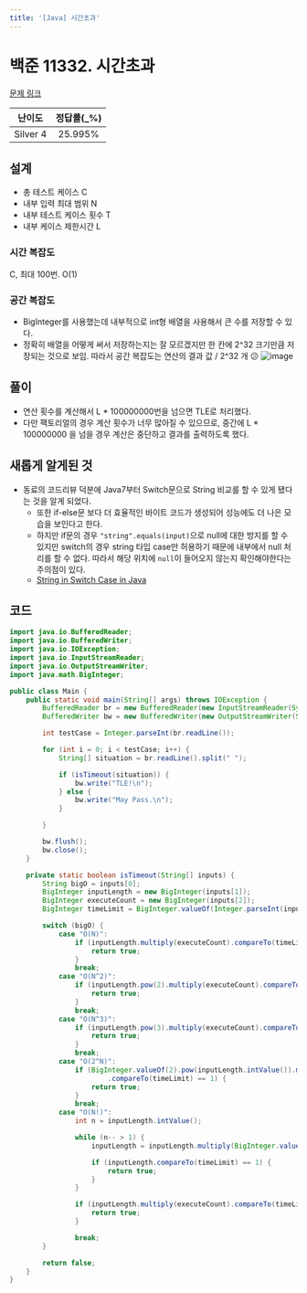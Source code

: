```yaml
---
title: '[Java] 시간초과'
---
```


# 백준 11332. 시간초과 

[문제 링크](https://www.acmicpc.net/problem/11332)

| 난이도 | 정답률(\_%) |
| :----: | :---------: |
| Silver 4 | 25.995% |

## 설계
- 총 테스트 케이스 C
- 내부 입력 최대 범위 N
- 내부 테스트 케이스 횟수 T
- 내부 케이스 제한시간 L
### 시간 복잡도
C, 최대 100번. O(1)
### 공간 복잡도
- BigInteger를 사용했는데 내부적으로 int형 배열을 사용해서 큰 수를 저장할 수 있다.
- 정확히 배열을 어떻게 써서 저장하는지는 잘 모르겠지만 한 칸에 2^32 크기만큼 저장되는 것으로 보임. 따라서 공간 복잡도는 연산의 결과 값 / 2^32 개 😕
![image](https://user-images.githubusercontent.com/42017052/82202536-038f5000-993d-11ea-94be-df615dc5641a.png)

## 풀이
- 연산 횟수를 계산해서 L * 100000000번을 넘으면 TLE로 처리했다.
- 다만 팩토리얼의 경우 계산 횟수가 너무 많아질 수 있으므로, 중간에 L * 100000000 을 넘을 경우 계산은 중단하고 결과를 출력하도록 했다. 

## 새롭게 알게된 것
- 동료의 코드리뷰 덕분에 Java7부터 Switch문으로 String 비교를 할 수 있게 됐다는 것을 알게 되었다. 
  - 또한 if-else문 보다 더 효율적인 바이트 코드가 생성되어 성능에도 더 나은 모습을 보인다고 한다. 
  - 하지만 if문의 경우 `"string".equals(input)`으로 null에 대한 방지를 할 수 있지만 switch의 경우 string 타입 case만 허용하기 때문에 내부에서 null 처리를 할 수 없다. 따라서 해당 위치에 `null`이 들어오지 않는지 확인해야한다는 주의점이 있다.
  - [String in Switch Case in Java](https://www.geeksforgeeks.org/string-in-switch-case-in-java/)

## 코드

```java
import java.io.BufferedReader;
import java.io.BufferedWriter;
import java.io.IOException;
import java.io.InputStreamReader;
import java.io.OutputStreamWriter;
import java.math.BigInteger;

public class Main {
    public static void main(String[] args) throws IOException {
        BufferedReader br = new BufferedReader(new InputStreamReader(System.in));
        BufferedWriter bw = new BufferedWriter(new OutputStreamWriter(System.out));

        int testCase = Integer.parseInt(br.readLine());

        for (int i = 0; i < testCase; i++) {
            String[] situation = br.readLine().split(" ");

            if (isTimeout(situation)) {
                bw.write("TLE!\n");
            } else {
                bw.write("May Pass.\n");
            }

        }

        bw.flush();
        bw.close();
    }

    private static boolean isTimeout(String[] inputs) {
        String bigO = inputs[0];
        BigInteger inputLength = new BigInteger(inputs[1]);
        BigInteger executeCount = new BigInteger(inputs[2]);
        BigInteger timeLimit = BigInteger.valueOf(Integer.parseInt(inputs[3]) * 100000000);

        switch (bigO) {
            case "O(N)":
                if (inputLength.multiply(executeCount).compareTo(timeLimit) == 1) {
                    return true;
                }
                break;
            case "O(N^2)":
                if (inputLength.pow(2).multiply(executeCount).compareTo(timeLimit) == 1) {
                    return true;
                }
                break;
            case "O(N^3)":
                if (inputLength.pow(3).multiply(executeCount).compareTo(timeLimit) == 1) {
                    return true;
                }
                break;
            case "O(2^N)":
                if (BigInteger.valueOf(2).pow(inputLength.intValue()).multiply(executeCount)
                        .compareTo(timeLimit) == 1) {
                    return true;
                }
                break;
            case "O(N!)":
                int n = inputLength.intValue();

                while (n-- > 1) {
                    inputLength = inputLength.multiply(BigInteger.valueOf(n));

                    if (inputLength.compareTo(timeLimit) == 1) {
                        return true;
                    }
                }

                if (inputLength.multiply(executeCount).compareTo(timeLimit) == 1) {
                    return true;
                }

                break;
        }

        return false;
    }
}
```